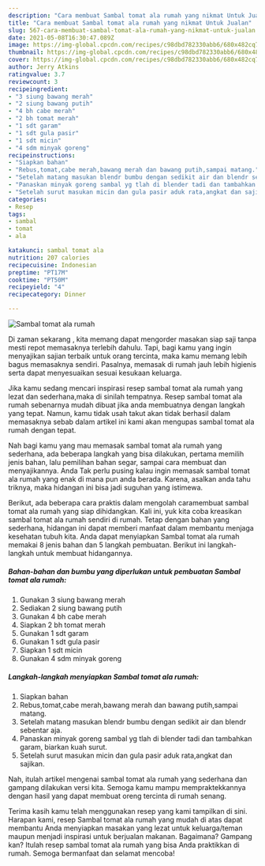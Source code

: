 ```yaml
---
description: "Cara membuat Sambal tomat ala rumah yang nikmat Untuk Jualan"
title: "Cara membuat Sambal tomat ala rumah yang nikmat Untuk Jualan"
slug: 567-cara-membuat-sambal-tomat-ala-rumah-yang-nikmat-untuk-jualan
date: 2021-05-08T16:30:47.089Z
image: https://img-global.cpcdn.com/recipes/c98dbd782330abb6/680x482cq70/sambal-tomat-ala-rumah-foto-resep-utama.jpg
thumbnail: https://img-global.cpcdn.com/recipes/c98dbd782330abb6/680x482cq70/sambal-tomat-ala-rumah-foto-resep-utama.jpg
cover: https://img-global.cpcdn.com/recipes/c98dbd782330abb6/680x482cq70/sambal-tomat-ala-rumah-foto-resep-utama.jpg
author: Jerry Atkins
ratingvalue: 3.7
reviewcount: 3
recipeingredient:
- "3 siung bawang merah"
- "2 siung bawang putih"
- "4 bh cabe merah"
- "2 bh tomat merah"
- "1 sdt garam"
- "1 sdt gula pasir"
- "1 sdt micin"
- "4 sdm minyak goreng"
recipeinstructions:
- "Siapkan bahan"
- "Rebus,tomat,cabe merah,bawang merah dan bawang putih,sampai matang."
- "Setelah matang masukan blendr bumbu dengan sedikit air dan blendr sebentar aja."
- "Panaskan minyak goreng sambal yg tlah di blender tadi dan tambahkan garam, biarkan kuah surut."
- "Setelah surut masukan micin dan gula pasir aduk rata,angkat dan sajikan."
categories:
- Resep
tags:
- sambal
- tomat
- ala

katakunci: sambal tomat ala 
nutrition: 207 calories
recipecuisine: Indonesian
preptime: "PT17M"
cooktime: "PT50M"
recipeyield: "4"
recipecategory: Dinner

---
```



![Sambal tomat ala rumah](https://img-global.cpcdn.com/recipes/c98dbd782330abb6/680x482cq70/sambal-tomat-ala-rumah-foto-resep-utama.jpg)

Di zaman  sekarang , kita memang dapat mengorder masakan siap saji tanpa mesti repot memasaknya terlebih dahulu. Tapi, bagi kamu yang ingin menyajikan sajian terbaik untuk orang tercinta, maka kamu memang lebih bagus memasaknya sendiri. Pasalnya, memasak di rumah jauh lebih higienis serta dapat menyesuaikan sesuai kesukaan keluarga.

Jika kamu sedang mencari inspirasi resep sambal tomat ala rumah yang lezat dan sederhana,maka di sinilah tempatnya. Resep sambal tomat ala rumah  sebenarnya mudah dibuat jika anda membuatnya dengan langkah yang tepat. Namun, kamu tidak usah takut akan tidak berhasil dalam memasaknya 
sebab dalam artikel ini kami akan mengupas sambal tomat ala rumah dengan tepat.  



Nah bagi kamu yang mau memasak sambal tomat ala rumah yang sederhana, ada beberapa langkah yang bisa dilakukan, pertama memilih jenis bahan, lalu pemilihan bahan segar, sampai cara membuat dan menyajikannya. Anda Tak perlu pusing kalau ingin memasak sambal tomat ala rumah yang enak di mana pun anda berada. Karena, asalkan anda  tahu triknya, maka hidangan ini bisa jadi suguhan yang istimewa.

Berikut, ada beberapa cara praktis  dalam mengolah caramembuat sambal tomat ala rumah yang siap dihidangkan. Kali ini, yuk kita coba kreasikan sambal tomat ala rumah sendiri di rumah. Tetap dengan bahan yang sederhana, hidangan ini dapat memberi manfaat dalam membantu menjaga kesehatan tubuh kita. Anda dapat menyiapkan Sambal tomat ala rumah memakai 8 jenis bahan dan 5 langkah pembuatan. Berikut ini langkah-langkah untuk membuat hidangannya.

<!--inarticleads1-->

##### Bahan-bahan dan bumbu yang diperlukan untuk pembuatan Sambal tomat ala rumah:

1. Gunakan 3 siung bawang merah
1. Sediakan 2 siung bawang putih
1. Gunakan 4 bh cabe merah
1. Siapkan 2 bh tomat merah
1. Gunakan 1 sdt garam
1. Gunakan 1 sdt gula pasir
1. Siapkan 1 sdt micin
1. Gunakan 4 sdm minyak goreng




<!--inarticleads2-->

##### Langkah-langkah menyiapkan Sambal tomat ala rumah:

1. Siapkan bahan
1. Rebus,tomat,cabe merah,bawang merah dan bawang putih,sampai matang.
1. Setelah matang masukan blendr bumbu dengan sedikit air dan blendr sebentar aja.
1. Panaskan minyak goreng sambal yg tlah di blender tadi dan tambahkan garam, biarkan kuah surut.
1. Setelah surut masukan micin dan gula pasir aduk rata,angkat dan sajikan.




Nah, itulah artikel mengenai  sambal tomat ala rumah  yang sederhana dan gampang dilakukan versi kita. Semoga kamu mampu mempraktekkannya dengan hasil yang dapat membuat oreng tercinta di rumah senang. 

Terima kasih kamu telah menggunakan resep yang kami tampilkan di sini. Harapan kami, resep  Sambal tomat ala rumah yang mudah di atas dapat membantu Anda menyiapkan masakan yang lezat untuk keluarga/teman maupun menjadi inspirasi untuk berjualan makanan. Bagaimana? Gampang kan? Itulah resep sambal tomat ala rumah yang bisa Anda praktikkan di rumah. Semoga bermanfaat dan selamat mencoba!

